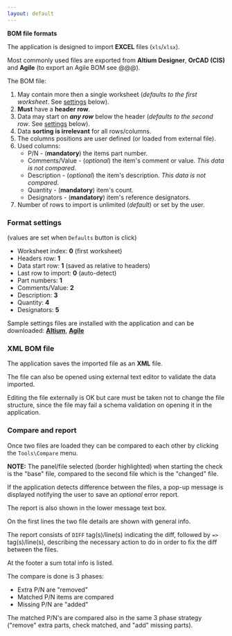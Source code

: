 ```yaml
---
layout: default
---
```


**BOM file formats**

The application is designed to import **EXCEL** files (`xls`/`xlsx`).

Most commonly used files are exported from **Altium Designer**, **OrCAD (CIS)** and **Agile** (to export an Agile BOM see @@@).

The BOM file:

1. May contain more then a single worksheet (_defaults to the first worksheet_. See [settings](#format-settings) below).
2. **Must** have a **header row**.
3. Data may start on **_any row_** below the header (_defaults to the second row_. See [settings](#format-settings) below).
4. Data **sorting is irrelevant** for all rows/columns.
5. The columns positions are user defined (or loaded from external file).
6. Used columns:
   - P/N - (**mandatory**) the items part number.
   - Comments/Value - (_optional_) the item's comment or value. _This data is not compared_.
   - Description - (_optional_) the item's description. _This data is not compared_.
   - Quantity - (**mandatory**) item's count.
   - Designators - (**mandatory**) item's reference designators.
7. Number of rows to import is unlimited (_default_) or set by the user.

### Format settings

(values are set when `Defaults` button is click)

- Worksheet index: **0** (first worksheet)
- Headers row: **1**
- Data start row: **1** (saved as relative to headers)
- Last row to import: **0** (auto-detect)
- Part numbers: **1**
- Comments/Value: **2**
- Description: **3**
- Quantity: **4**
- Designators: **5**

Sample settings files are installed with the application and can be downloaded:
[**Altium**](docs/altium.xml), [**Agile**](./agile.xml)

### XML BOM file

The application saves the imported file as an **XML** file.

The file can also be opened using external text editor to validate the data imported.

Editing the file externally is OK but care must be taken not to change the file structure, since the file may fail a schema validation on opening it in the application.

### Compare and report

Once two files are loaded they can be compared to each other by clicking the `Tools\Compare` menu.

**NOTE:** The panel/file selected (border highlighted) when starting the check is the "base" file, compared to the second file which is the "changed" file.

If the application detects difference between the files, a pop-up message is displayed notifying the user to save an _optional_ error report.

The report is also shown in the lower message text box.

On the first lines the two file details are shown with general info.

The report consists of `DIFF` tag(s)/line(s) indicating the diff, followed by `=>` tag(s)/line(s), describing the necessary action to do in order to fix the diff between the files.

At the footer a sum total info is listed.

The compare is done is 3 phases:

- Extra P/N are "removed"
- Matched P/N items are compared
- Missing P/N are "added"

The matched P/N's are compared also in the same 3 phase strategy ("remove" extra parts, check matched, and "add" missing parts).
